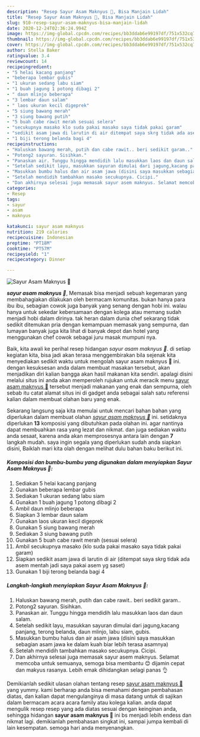 ```yaml
---
description: "Resep Sayur Asam Maknyus 🌼, Bisa Manjain Lidah"
title: "Resep Sayur Asam Maknyus 🌼, Bisa Manjain Lidah"
slug: 910-resep-sayur-asam-maknyus-bisa-manjain-lidah
date: 2020-12-24T02:36:24.994Z
image: https://img-global.cpcdn.com/recipes/bb3ddab6e99197df/751x532cq70/sayur-asam-maknyus-🌼-foto-resep-utama.jpg
thumbnail: https://img-global.cpcdn.com/recipes/bb3ddab6e99197df/751x532cq70/sayur-asam-maknyus-🌼-foto-resep-utama.jpg
cover: https://img-global.cpcdn.com/recipes/bb3ddab6e99197df/751x532cq70/sayur-asam-maknyus-🌼-foto-resep-utama.jpg
author: Stella Baker
ratingvalue: 3.4
reviewcount: 14
recipeingredient:
- "5 helai kacang panjang"
- "beberapa lembar gubis"
- "1 ukuran sedang labu siam"
- "1 buah jagung 1 potong dibagi 2"
- " daun mlinjo beberapa"
- "3 lembar daun salam"
- " laos ukuran kecil digeprek"
- "5 siung bawang merah"
- "3 siung bawang putih"
- "5 buah cabe rawit merah sesuai selera"
- "secukupnya masako klo suda pakai masako saya tidak pakai garam"
- "sedikit asam jawa di larutin di air ditempat saya skrg tidak ada asem mentah jadi saya pakai asem yg saset"
- "1 biji terong belanda bagi 4"
recipeinstructions:
- "Haluskan bawang merah, putih dan cabe rawit.. beri sedikit garam.."
- "Potong2 sayuran. Sisihkan."
- "Panaskan air. Tunggu hingga mendidih lalu masukkan laos dan daun salam."
- "Setelah sedikit layu, masukkan sayuran dimulai dari jagung,kacang panjang, terong belanda, daun mlinjo, labu siam, gubis."
- "Masukkan bumbu halus dan air asam jawa (disini saya masukkan sebagian asam jawa ke dalam kuah biar lebih terasa asamnya)"
- "Setelah mendidih tambahkan masako secukupnya. Cicipi."
- "Dan akhirnya selesai juga memasak sayur asem maknyus. Selamat memcoba untuk semuanya, semoga bisa membantu 😊 dijamin cepat dan makyus rasanya. Lebih emak dihidangkan selagi panas 👌"
categories:
- Resep
tags:
- sayur
- asam
- maknyus

katakunci: sayur asam maknyus 
nutrition: 219 calories
recipecuisine: Indonesian
preptime: "PT18M"
cooktime: "PT57M"
recipeyield: "1"
recipecategory: Dinner

---
```



![Sayur Asam Maknyus 🌼](https://img-global.cpcdn.com/recipes/bb3ddab6e99197df/751x532cq70/sayur-asam-maknyus-🌼-foto-resep-utama.jpg)

<b><i>sayur asam maknyus 🌼</i></b>, Memasak bisa menjadi sebuah kegemaran yang membahagiakan dilakukan oleh bermacam komunitas. bukan hanya para ibu ibu, sebagian cowok juga banyak yang senang dengan hobi ini. walau hanya untuk sekedar kebersamaan dengan kolega atau memang sudah menjadi hobi dalam dirinya. tak heran dalam dunia chef sekarang tidak sedikit ditemukan pria dengan kemampuan memasak yang sempurna, dan lumayan banyak juga kita lihat di banyak depot dan hotel yang menggunakan chef cowok sebagai juru masak mumpuni nya.

Baik, kita awali ke perihal resep hidangan <i>sayur asam maknyus 🌼</i>. di setiap kegiatan kita, bisa jadi akan terasa menggembirakan bila sejenak kita menyediakan sedikit waktu untuk mengolah sayur asam maknyus 🌼 ini. dengan kesuksesan anda dalam membuat masakan tersebut, akan menjadikan diri kalian bangga akan hasil makanan kita sendiri. apalagi disini melalui situs ini anda akan memperoleh rujukan untuk meracik menu <u>sayur asam maknyus 🌼</u> tersebut menjadi makanan yang enak dan sempurna, oleh sebab itu catat alamat situs ini di gadget anda sebagai salah satu referensi kalian dalam membuat olahan baru yang enak.




Sekarang langsung saja kita memulai untuk mencari bahan bahan yang diperlukan dalam membuat olahan <u><i>sayur asam maknyus 🌼</i></u> ini. setidaknya diperlukan <b>13</b> komposisi yang dibutuhkan pada olahan ini. agar nantinya dapat membuahkan rasa yang lezat dan nikmat. dan juga sediakan waktu anda sesaat, karena anda akan memprosesnya antara lain dengan <b>7</b> langkah mudah. saya ingin segala yang diperlukan sudah anda siapkan disini, Baiklah mari kita olah dengan melihat dulu bahan baku berikut ini.

<!--inarticleads1-->

##### Komposisi dan bumbu-bumbu yang digunakan dalam menyiapkan Sayur Asam Maknyus 🌼:

1. Sediakan 5 helai kacang panjang
1. Gunakan beberapa lembar gubis
1. Sediakan 1 ukuran sedang labu siam
1. Gunakan 1 buah jagung 1 potong dibagi 2
1. Ambil  daun mlinjo beberapa
1. Siapkan 3 lembar daun salam
1. Gunakan  laos ukuran kecil digeprek
1. Gunakan 5 siung bawang merah
1. Sediakan 3 siung bawang putih
1. Gunakan 5 buah cabe rawit merah (sesuai selera)
1. Ambil secukupnya masako (klo suda pakai masako saya tidak pakai garam)
1. Siapkan sedikit asam jawa di larutin di air (ditempat saya skrg tidak ada asem mentah jadi saya pakai asem yg saset)
1. Gunakan 1 biji terong belanda bagi 4




<!--inarticleads2-->

##### Langkah-langkah menyiapkan Sayur Asam Maknyus 🌼:

1. Haluskan bawang merah, putih dan cabe rawit.. beri sedikit garam..
1. Potong2 sayuran. Sisihkan.
1. Panaskan air. Tunggu hingga mendidih lalu masukkan laos dan daun salam.
1. Setelah sedikit layu, masukkan sayuran dimulai dari jagung,kacang panjang, terong belanda, daun mlinjo, labu siam, gubis.
1. Masukkan bumbu halus dan air asam jawa (disini saya masukkan sebagian asam jawa ke dalam kuah biar lebih terasa asamnya)
1. Setelah mendidih tambahkan masako secukupnya. Cicipi.
1. Dan akhirnya selesai juga memasak sayur asem maknyus. Selamat memcoba untuk semuanya, semoga bisa membantu 😊 dijamin cepat dan makyus rasanya. Lebih emak dihidangkan selagi panas 👌




Demikianlah sedikit ulasan olahan tentang resep <u>sayur asam maknyus 🌼</u> yang yummy. kami berharap anda bisa memahami dengan pembahasan diatas, dan kalian dapat mengulanginya di masa datang untuk di sajikan dalam bermacam acara acara family atau kolega kalian. anda dapat mengulik resep resep yang ada diatas sesuai dengan keinginan anda, sehingga hidangan <b>sayur asam maknyus 🌼</b> ini bs menjadi lebih endess dan nikmat lagi. demikianlah pembahasan singkat ini, sampai jumpa kembali di lain kesempatan. semoga hari anda menyenangkan.
